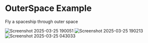 
# OuterSpace Example

Fly a spaceship through outer space

![Screenshot 2025-03-25 190051](https://github.com/user-attachments/assets/d3857c6e-9184-4135-b3f8-b6284ace73fa)
![Screenshot 2025-03-25 190213](https://github.com/user-attachments/assets/e384f6f0-5649-4901-8e21-ef41750048fc)
![Screenshot 2025-03-25 043033](https://github.com/user-attachments/assets/789aa8aa-e123-4744-8eaf-71b76ada7721)
